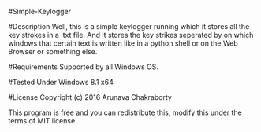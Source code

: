 #Simple-Keylogger


#Description
Well, this is a simple keylogger running which it stores all the key strokes in a .txt file.
And it stores the key strikes seperated by on which windows that certain text is written like in a python shell or on the Web Browser or something else.


#Requirements
Supported by all Windows OS.

#Tested Under
Windows 8.1 x64

#License
Copyright (c) 2016 Arunava Chakraborty

This program is free and you can redistribute this, modify this under the terms of MIT license.
